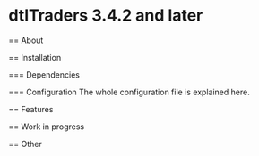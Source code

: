 dtlTraders 3.4.2 and later
==========

== About

== Installation

=== Dependencies 

=== Configuration
The whole configuration file is explained here.


== Features


== Work in progress


== Other
